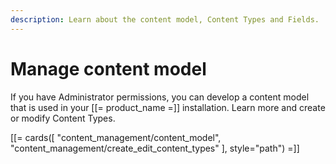 ```yaml
---
description: Learn about the content model, Content Types and Fields.
---
```


# Manage content model

If you have Administrator permissions, you can develop a content model that is used in your [[= product_name =]] installation. Learn more and create or modify Content Types.

[[= cards([
    "content_management/content_model",
    "content_management/create_edit_content_types"
], style="path") =]]

